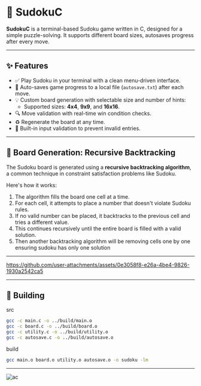 # 🧩 SudokuC

**SudokuC** is a terminal-based Sudoku game written in C, designed for a simple puzzle-solving. It supports different board sizes, autosaves progress after every move.

---

## ✨ Features

- ✅ Play Sudoku in your terminal with a clean menu-driven interface.
- 🔄 Auto-saves game progress to a local file (`autosave.txt`) after each move.
- 💡 Custom board generation with selectable size and number of hints:
  - Supported sizes: **4x4**, **9x9**, and **16x16**.
- 🔍 Move validation with real-time win condition checks.
- ♻️ Regenerate the board at any time.
- 🧪 Built-in input validation to prevent invalid entries.

---

## 🧠 Board Generation: Recursive Backtracking

The Sudoku board is generated using a **recursive backtracking algorithm**, a common technique in constraint satisfaction problems like Sudoku.

Here's how it works:
1. The algorithm fills the board one cell at a time.
2. For each cell, it attempts to place a number that doesn't violate Sudoku rules.
3. If no valid number can be placed, it backtracks to the previous cell and tries a different value.
4. This continues recursively until the entire board is filled with a valid solution.
5. Then another backtracking algorithm will be removing cells one by one ensuring sudoku has only one solution

---

https://github.com/user-attachments/assets/0e3058f8-e26a-4be4-9826-1930a2542ca5

---

## 🔨 Building 
src
```bash
gcc -c main.c -o ../build/main.o
gcc -c board.c -o ../build/board.o
gcc -c utility.c -o ../build/utility.o
gcc -c autosave.c -o ../build/autosave.o
```
build
```bash
gcc main.o board.o utility.o autosave.o -o sudoku -lm 
```
---
![ac](https://github.com/user-attachments/assets/4a2dbf26-73a5-4808-a13b-aaf432c1580a)


